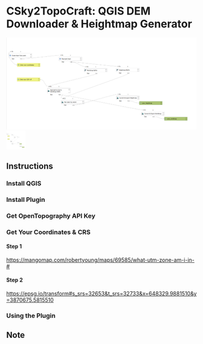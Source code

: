 # CSky2TopoCraft: QGIS DEM Downloader & Heightmap Generator

![model](images/testmodelimage.png)
<img src ="images/testmodelimage.png" width="50" height="50">

## Instructions

### Install QGIS

### Install Plugin

### Get OpenTopography API Key

### Get Your Coordinates & CRS
#### Step 1
https://mangomap.com/robertyoung/maps/69585/what-utm-zone-am-i-in-#
#### Step 2
https://epsg.io/transform#s_srs=32653&t_srs=32733&x=648329.9881510&y=3870675.5815510 
### Using the Plugin
## Note
